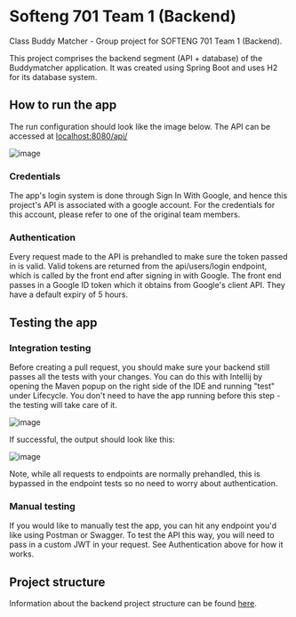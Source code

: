 # Softeng 701 Team 1 (Backend)
Class Buddy Matcher - Group project for SOFTENG 701 Team 1 (Backend). 

This project comprises the backend segment (API + database) of the Buddymatcher application. It was created using Spring Boot and uses H2 for its database system. 

## How to run the app
The run configuration should look like the image below. The API can be accessed at [localhost:8080/api/](http://localhost:8080/api/)

![image](https://user-images.githubusercontent.com/62087759/159146429-75c1de2f-90c9-41e7-b453-30a96df5774c.png)


### Credentials 
The app's login system is done through Sign In With Google, and hence this project's API is associated with a google account. For the credentials for this account, please refer to one of the original team members. 

### Authentication
Every request made to the API is prehandled to make sure the token passed in is valid. Valid tokens are returned from the api/users/login endpoint, which is called by the front end after signing in with Google. The front end passes in a Google ID token which it obtains from Google's client API. They have a default expiry of 5 hours.  

## Testing the app 

### Integration testing 
Before creating a pull request, you should make sure your backend still passes all the tests with your changes. You can do this with Intellij by opening the Maven popup on the right side of the IDE and running "test" under Lifecycle. You don't need to have the app running before this step - the testing will take care of it. 


![image](https://user-images.githubusercontent.com/62087759/159145986-9206fe11-7571-45cc-a03a-f53f2f8ecc3d.png)

 If successful, the output should look like this: 
 
 ![image](https://user-images.githubusercontent.com/62087759/159146029-282a59f9-b896-4b61-b8a1-598740976a92.png)
 
 Note, while all requests to endpoints are normally prehandled, this is bypassed in the endpoint tests so no need to worry about authentication. 


### Manual testing 
If you would like to manually test the app, you can hit any endpoint you'd like using Postman or Swagger. To test the API this way, you will need to pass in a custom JWT in your request. See Authentication above for how it works. 



## Project structure
Information about the backend project structure can be found [here](https://github.com/SE701-T1/backend/wiki/Backend-Structure).
